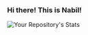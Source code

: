 ### Hi there! This is Nabil!

![Your Repository's Stats](https://github-readme-stats.vercel.app/api?username=nabiltkarim&show_icons=true)

